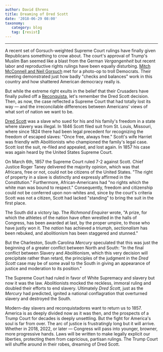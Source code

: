 ```yaml
---
author: David Ehrens
title: Dreaming of Dred Scott
date: '2018-06-29 08:00'
taxonomy:
   category: blog
   tag: [resist]
---
```

---
A recent set of Gorsuch-weighted Supreme Court rulings have finally given Republicans something to crow about. The court's approval of Trump's Muslim Ban seemed like a blast from the German *Vergangenheit* but recent labor and reproductive rights rulings have been equally disturbing. [Mitch McConnell and Neil Gorsuch](http://thehill.com/homenews/senate/394148-mitch-mcconnell-trolls-with-photo-of-gorsuch-after-travel-ban-ruling) met for a photo-op to troll Democrats. Their meeting demonstrated just how badly "checks and balances" work in this country and how shattered American democracy really is.

But while the extreme right exults in the belief that their Crusaders have finally pulled off a [Reconquista](http://www.newworldencyclopedia.org/entry/Reconquista), let's remember the Dred Scott decision. Then, as now, the case reflected a Supreme Court that had totally lost its way — and the irreconcilable differences between Americans' views of what sort of nation we want to be.

[Dred Scott](https://www.washingtonpost.com/opinions/move-over-dred-scott/2018/06/26/6f8f425c-796d-11e8-aeee-4d04c8ac6158_story.html?noredirect=on&utm_term=.f7824e3a0583) was a slave who sued for his and his family's freedom in a state where slavery was illegal. In 1846 Scott filed suit from St. Louis, Missouri, where since 1824 there had been legal precedent for recognizing the freedom of escaped slaves: "Once free, always free." Scott's wife Harriet was friendly with Abolitionists who championed the family's legal case. Scott lost the suit, re-filed and appealed, and lost again. In 1857 his case was again heard by the United States Supreme Court.

On March 6th, 1857 the Supreme Court ruled 7-2 against Scott. Chief Justice Roger Taney delivered the majority opinion, which was that Africans, free or not, could not be citizens of the United States. "The right of property in a slave is distinctly and expressly affirmed in the Constitution." Furthermore, African-Americans had "no rights which the white man was bound to respect." Consequently, freedom and citizenship could not be conferred upon non-whites and, since by the court's criteria Scott was not a citizen, Scott had lacked "standing" to bring the suit in the first place.

The South did a victory lap. The *Richmond Enquirer* wrote, "A prize, for which the athletes of the nation have often wrestled in the halls of Congress, has been awarded at last, by the proper umpire, to those who have justly won it. The *nation* has achieved a triumph, *sectionalism* has been rebuked, and abolitionism has been staggered and stunned."

But the Charleston, South Carolina *Mercury* speculated that this was just the beginning of a greater conflict between North and South: "In the final conflict between Slavery and Abolitionism, which this very decision will precipitate rather than retard, the principles of the judgment in the *Dred Scott* case may be of some avail to the South in giving an appearance of justice and moderation to its position."

The Supreme Court had ruled in favor of White Supremacy and slavery but now it was the law. Abolitionists mocked the reckless, immoral ruling and doubled their efforts to end slavery. Ultimately *Dred Scott*, just as the *Mercury* had predicted, ignited a national conflagration that overturned slavery and destroyed the South.

Modern-day slavers and reconquistadores want to return us to 1857. America is as deeply divided now as it was then, and the prospects of a Trump Court for decades is deeply unsettling. But the fight for America's soul is far from over. The arc of justice is frustratingly long but it will arrive. Whether in 2018, 2022, or later — Congress will pass into younger, browner, more progressive hands. Laws will be written to make legally explicit our liberties, protecting them from capricious, partisan rulings. The Trump Court will shuffle around in their robes, dreaming of Dred Scott.
